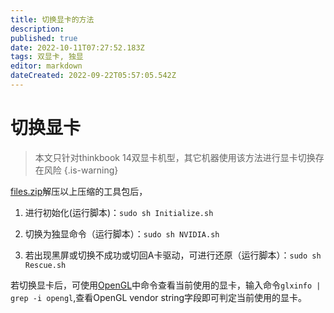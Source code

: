 ```yaml
---
title: 切换显卡的方法
description: 
published: true
date: 2022-10-11T07:27:52.183Z
tags: 双显卡, 独显
editor: markdown
dateCreated: 2022-09-22T05:57:05.542Z
---
```


# 切换显卡
> 本文只针对thinkbook 14双显卡机型，其它机器使用该方法进行显卡切换存在风险
{.is-warning}

[files.zip](/for_trans/切换显卡/files.zip)解压以上压缩的工具包后，

1. 进行初始化(运行脚本)：`sudo sh Initialize.sh`

2. 切换为独显命令（运行脚本）：`sudo sh NVIDIA.sh`

3. 若出现黑屏或切换不成功或切回A卡驱动，可进行还原（运行脚本）：`sudo sh Rescue.sh`

若切换显卡后，可使用[OpenGL](/zh/测试/OpenGL)中命令查看当前使用的显卡，输入命令`glxinfo | grep -i opengl`,查看OpenGL vendor string字段即可判定当前使用的显卡。